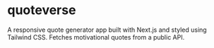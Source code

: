 # quoteverse
A responsive quote generator app built with Next.js and styled using Tailwind CSS. Fetches motivational quotes from a public API.
